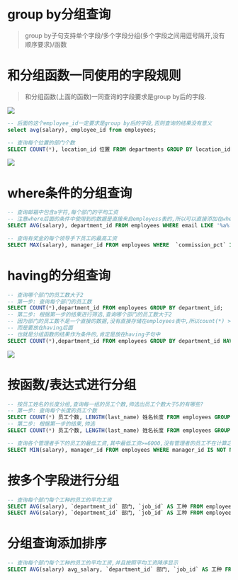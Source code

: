 # group by分组查询

>group by子句支持单个字段/多个字段分组(多个字段之间用逗号隔开,没有顺序要求)/函数

# 和分组函数一同使用的字段规则

>和分组函数(上面的函数)一同查询的字段要求是group by后的字段.

![](../pics/分组查询理解.png)

```sql
-- 后面的这个employee_id一定要求是group by后的字段,否则查询的结果没有意义
select avg(salary), employee_id from employees;

-- 查询每个位置的部门个数
SELECT COUNT(*), location_id 位置 FROM departments GROUP BY location_id;
```

![](../pics/分组简单查询01.png)

# where条件的分组查询

```sql
-- 查询邮箱中包含a字符,每个部门的平均工资
-- 注意where后面的条件中使用到的数据是直接来自employess表的,所以可以直接添加在where后面
SELECT AVG(salary), department_id FROM employees WHERE email LIKE '%a%' GROUP BY department_id;

-- 查询有奖金的每个领导手下员工的最高工资
SELECT MAX(salary), manager_id FROM employees WHERE  `commission_pct` IS NOT NULL GROUP BY manager_id;
```

# having的分组查询

```sql
-- 查询哪个部门的员工数大于2
-- 第一步: 查询每个部门的员工数
SELECT COUNT(*),department_id FROM employees GROUP BY department_id;
-- 第二步: 根据第一步的结果进行筛选,查询哪个部门的员工数大于2
-- 因为部门的员工数不是一个直接的数据,没有直接存储在employees表中,所以count(*) > 2不能放在where后面
-- 而是要放在having后面
-- 也就是分组函数的结果作为条件的,肯定是放在having子句中
SELECT COUNT(*),department_id FROM employees GROUP BY department_id HAVING COUNT(*) > 2;
```

![](../pics/having-分组查询01.png)

# 按函数/表达式进行分组

```sql
-- 按员工姓名的长度分组,查询每一组的员工个数,帅选出员工个数大于5的有哪些?
-- 第一步: 查询每个长度的员工个数
SELECT COUNT(*) 员工个数, LENGTH(last_name) 姓名长度 FROM employees GROUP BY LENGTH(last_name);
-- 第二步: 根据第一步的结果,帅选
SELECT COUNT(*) 员工个数, LENGTH(last_name) 姓名长度 FROM employees GROUP BY LENGTH(last_name) HAVING COUNT(*)>5;

-- 查询各个管理者手下的员工的最低工资,其中最低工资>=6000,没有管理者的员工不在计算之内
SELECT MIN(salary), manager_id FROM employees WHERE manager_id IS NOT NULL GROUP BY manager_id HAVING MIN(salary)>=6000;
```

# 按多个字段进行分组

```sql
-- 查询每个部门每个工种的员工的平均工资
SELECT AVG(salary), `department_id` 部门, `job_id` AS 工种 FROM employees GROUP BY department_id, job_id;
SELECT AVG(salary), `department_id` 部门, `job_id` AS 工种 FROM employees GROUP BY job_id, department_id;
```

# 分组查询添加排序

```sql
-- 查询每个部门每个工种的员工的平均工资,并且按照平均工资降序显示
SELECT AVG(salary) avg_salary, `department_id` 部门, `job_id` AS 工种 FROM employees GROUP BY department_id, job_id ORDER BY avg_salary DESC;
```